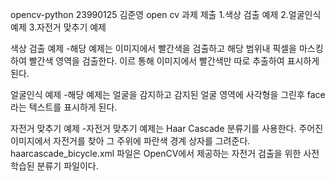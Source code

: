 opencv-python 23990125 김준영 open cv 과제 제출
1.색상 검출 예제
2.얼굴인식 예제
3.자전거 맞추기 예제

색상 검출 예제
-해당 예제는 이미지에서 빨간색을 검출하고 
해당 범위내 픽셀을 마스킹하여 빨간색 영역을 검출한다.
이르 통해 이미지에서 빨간색만 따로 추출하여 표시하게 된다.

얼굴인식 예제
-해당 예제는 얼굴을 감지하고 감지된 얼굴 영역에 사각형을 그린후 face 라는 텍스트를 표시하게 된다.

자전거 맞추기 예제
-자전거 맞추기 예제는  Haar Cascade 분류기를 사용한다.
주어진 이미지에서 자전거를 찾아 그 주위에 파란색 경계 상자를 그려준다.
haarcascade_bicycle.xml 파일은 OpenCV에서 제공하는 자전거 검출을 위한 사전 학습된 분류기 파일이다.